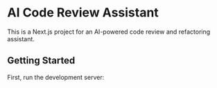 # AI Code Review Assistant

This is a Next.js project for an AI-powered code review and refactoring assistant.

## Getting Started

First, run the development server:
